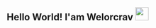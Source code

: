 ## Hello World! I'am Welorcrav <img src="https://media4.giphy.com/media/v1.Y2lkPTc5MGI3NjExMmF4bzEydGdneHZuZHY0NHZpc3M4aHkwaGIyN2dkOW5mYWtqc2YxbSZlcD12MV9naWZzX3NlYXJjaCZjdD1n/WtOkaikiwaR87ZvAFH/giphy.webp" width="30px">

